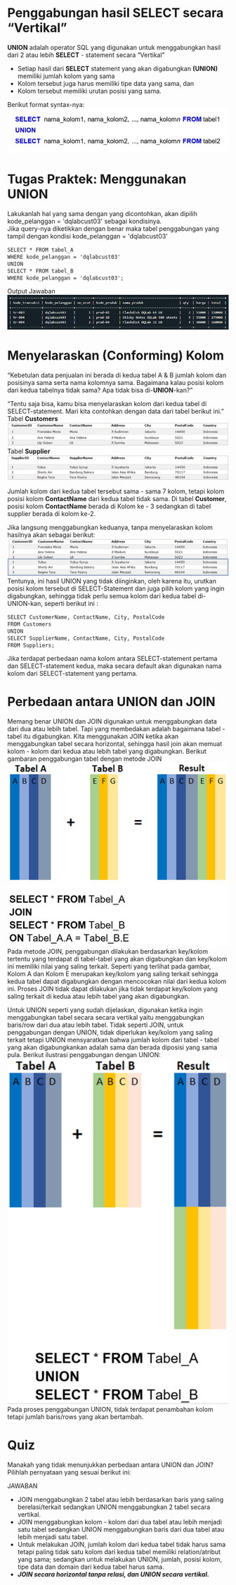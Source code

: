 # Penggabungan hasil SELECT secara “Vertikal”

**UNION** adalah operator SQL yang digunakan untuk menggabungkan hasil dari 2 atau lebih **SELECT** - statement secara “Vertikal"

- Setiap hasil dari **SELECT** statement yang akan digabungkan **(UNION)** memiliki jumlah kolom yang sama
- Kolom tersebut juga harus memiliki tipe data yang sama, dan
- Kolom tersebut memiliki urutan posisi yang sama.<br>

Berikut format syntax-nya: <br>
![syntax](union.png)<br>

# Tugas Praktek: Menggunakan UNION

Lakukanlah hal yang sama dengan yang dicontohkan, akan dipilih kode_pelanggan = 'dqlabcust03' sebagai kondisinya.<br>
Jika query-nya diketikkan dengan benar maka tabel penggabungan yang tampil dengan kondisi kode_pelanggan = 'dqlabcust03'

```
SELECT * FROM tabel_A
WHERE kode_pelanggan = 'dqlabcust03'
UNION
SELECT * FROM tabel_B
WHERE kode_pelanggan = 'dqlabcust03';
```

Output Jawaban<br>
![tabel](tabel_output1.png)<br>

# Menyelaraskan (Conforming) Kolom

“Kebetulan data penjualan ini berada di kedua tabel A & B jumlah kolom dan posisinya sama serta nama kolomnya sama. Bagaimana kalau posisi kolom dari kedua tabelnya tidak sama? Apa tidak bisa di-**UNION**-kan?”

“Tentu saja bisa, kamu bisa menyelaraskan kolom dari kedua tabel di SELECT-statement. Mari kita contohkan dengan data dari tabel berikut ini.”<br>
Tabel **Customers**<br>
![tabel](tabel_customer.png)<br>
Tabel **Supplier**<br>
![tabel](tabel_supplier.png)<br>

Jumlah kolom dari kedua tabel tersebut sama - sama 7 kolom, tetapi kolom posisi kolom **ContactName** dari kedua tabel tidak sama. Di tabel **Customer**, posisi kolom **ContactName** berada di Kolom ke - 3 sedangkan di tabel supplier berada di kolom ke-2.<br>

Jika langsung menggabungkan keduanya, tanpa menyelaraskan kolom hasilnya akan sebagai berikut:<br>
![tabel](tabel_cussup.png)<br>
Tentunya, ini hasil UNION yang tidak diinginkan, oleh karena itu, urutkan posisi kolom tersebut di SELECT-Statement dan juga pilih kolom yang ingin digabungkan, sehingga tidak perlu semua kolom dari kedua tabel di-UNION-kan, seperti berikut ini :<br>

```
SELECT CustomerName, ContactName, City, PostalCode
FROM Customers
UNION
SELECT SupplierName, ContactName, City, PostalCode
FROM Suppliers;
```

Jika terdapat perbedaan nama kolom antara SELECT-statement pertama dan SELECT-statement kedua, maka secara default akan digunakan nama kolom dari SELECT-statement yang pertama.

# Perbedaan antara UNION dan JOIN

Memang benar UNION dan JOIN digunakan untuk menggabungkan data dari dua atau lebih tabel. Tapi yang membedakan adalah bagaimana tabel - tabel itu digabungkan. Kita menggunakan JOIN ketika akan menggabungkan tabel secara horizontal, sehingga hasil join akan memuat kolom - kolom dari kedua atau lebih tabel yang digabungkan. Berikut gambaran penggabungan tabel dengan metode JOIN<br>
![tabel](tabel_1.png)<br>
Pada metode JOIN, penggabungan dilakukan berdasarkan key/kolom tertentu yang terdapat di tabel-tabel yang akan digabungkan dan key/kolom ini memiliki nilai yang saling terkait. Seperti yang terlihat pada gambar, Kolom A dan Kolom E merupakan key/kolom yang saling terkait sehingga kedua tabel dapat digabungkan dengan mencocokan nilai dari kedua kolom ini. Proses JOIN tidak dapat dilakukan jika tidak terdapat key/kolom yang saling terkait di kedua atau lebih tabel yang akan digabungkan.<br>

Untuk UNION seperti yang sudah dijelaskan, digunakan ketika ingin menggabungkan tabel secara secara vertikal yaitu menggabungkan baris/row dari dua atau lebih tabel. Tidak seperti JOIN, untuk penggabungan dengan UNION, tidak diperlukan key/kolom yang saling terkait tetapi UNION mensyaratkan bahwa jumlah kolom dari tabel - tabel yang akan digabungkankan adalah sama dan berada diposisi yang sama pula. Berikut ilustrasi penggabungan dengan UNION:<br>
![tabel](tabel_2.png)<br>
Pada proses penggabungan UNION, tidak terdapat penambahan kolom tetapi jumlah baris/rows yang akan bertambah.

# Quiz

Manakah yang tidak menunjukkan perbedaan antara UNION dan JOIN?<br>
Pilihlah pernyataan yang sesuai berikut ini:<br>

JAWABAN

- JOIN menggabungkan 2 tabel atau lebih berdasarkan baris yang saling berelasi/terkait sedangkan UNION menggabungkan 2 tabel secara vertikal.
- JOIN menggabungkan kolom - kolom dari dua tabel atau lebih menjadi satu tabel sedangkan UNION menggabungkan baris dari dua tabel atau lebih menjadi satu tabel.
- Untuk melakukan JOIN, jumlah kolom dari kedua tabel tidak harus sama tetapi paling tidak satu kolom dari kedua tabel memiliki relation/atribut yang sama; sedangkan untuk melakukan UNION, jumlah, posisi kolom, tipe data dan domain dari kedua tabel harus sama.
- **_JOIN secara horizontal tanpa relasi, dan UNION secara vertikal._**

